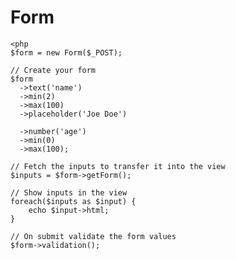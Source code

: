 # Form

    <php
    $form = new Form($_POST);
    
    // Create your form
    $form
      ->text('name')
      ->min(2)
      ->max(100)
      ->placeholder('Joe Doe')
      
      ->number('age')
      ->min(0)
      ->max(100);
    
    // Fetch the inputs to transfer it into the view
    $inputs = $form->getForm();
      
    // Show inputs in the view
    foreach($inputs as $input) {
        echo $input->html;
    }
    
    // On submit validate the form values
    $form->validation();